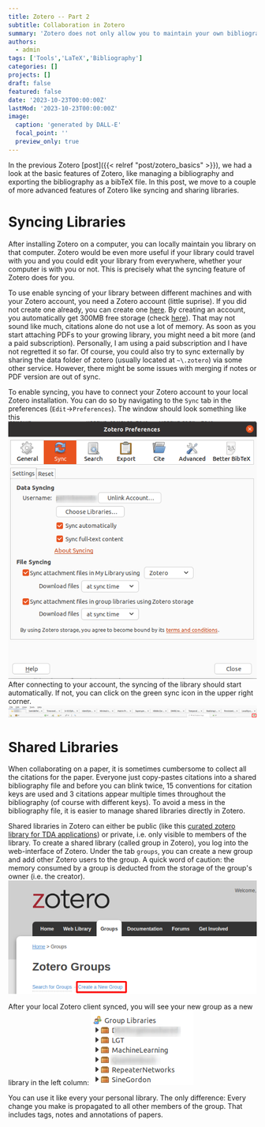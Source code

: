 ```yaml
---
title: Zotero -- Part 2
subtitle: Collaboration in Zotero
summary: 'Zotero does not only allow you to maintain your own bibliography, it also allows you to share it with your collaborators.'
authors:
  - admin
tags: ['Tools','LaTeX','Bibliography']
categories: []
projects: []
draft: false
featured: false
date: '2023-10-23T00:00:00Z'
lastMod: '2023-10-23T00:00:00Z'
image:
  caption: 'generated by DALL-E'
  focal_point: ''
  preview_only: true
---  
```

In the previous Zotero [post]({{< relref "post/zotero_basics" >}}), we had a look at the basic features of Zotero, like managing a bibliography and exporting the bibliography as a bibTeX file.
In this post, we move to a couple of more advanced features of Zotero like syncing and sharing libraries.

# Syncing Libraries
After installing Zotero on a computer, you can locally maintain you library on that computer.
Zotero would be even more useful if your library could travel with you and you could edit your library from everywhere, whether your computer is with you or not.
This is precisely what the syncing feature of Zotero does for you.

To use enable syncing of your library between different machines and with your Zotero account, you need a Zotero account (little suprise).
If you did not create one already, you can create one [here]().
By creating an account, you automatically get 300MB free storage (check [here](https://www.zotero.org/storage)).
That may not sound like much, citations alone do not use a lot of memory.
As soon as you start attaching PDFs to your growing library, you might need a bit more (and a paid subscription).
Personally, I am using a paid subscription and I have not regretted it so far.
Of course, you could also try to sync externally by sharing the data folder of zotero (usually located at `~\.zotero`) via some other service.
However, there might be some issues with merging if notes or PDF version are out of sync.

To enable syncing, you have to connect your Zotero account to your local Zotero installation.
You can do so by navigating to the `Sync` tab in the preferences (`Edit`->`Preferences`).
The window should look something like this
![Preferences window](zotero_account_local.png)
After connecting to your account, the syncing of the library should start automatically.
If not, you can click on the green sync icon in the upper right corner.
![The sync button in Zotero](zotero_syncing.png)

# Shared Libraries
When collaborating on a paper, it is sometimes cumbersome to collect all the citations for the paper.
Everyone just copy-pastes citations into a shared bibliography file and before you can blink twice, 15 conventions for citation keys are used and 3 citations appear multiple times throughout the bibliography (of course with different keys).
To avoid a mess in the bibliography file, it is easier to manage shared libraries directly in Zotero.

Shared libraries in Zotero can either be public (like this [curated zotero library for TDA applications](https://www.zotero.org/groups/2425412/tda-applications)) or private, i.e. only visible to members of the library.
To create a shared library (called group in Zotero), you log into the web-interface of Zotero.
Under the tab `groups`, you can create a new group and add other Zotero users to the group.
A quick word of caution: the memory consumed by a group is deducted from the storage of the group's owner (i.e. the creator).
![Create a group in Zotero](zotero_new_group.png)

After your local Zotero client synced, you will see your new group as a new library in the left column:
![](zotero_group_view.png)

You can use it like every your personal library. 
The only difference: Every change you make is propagated to all other members of the group.
That includes tags, notes and annotations of papers.